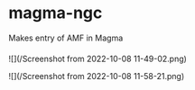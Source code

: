 # magma-ngc

Makes entry of AMF in Magma

#### 
![](/Screenshot from 2022-10-08 11-49-02.png)


![](/Screenshot from 2022-10-08 11-58-21.png)
